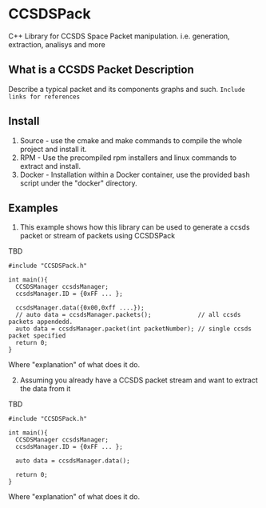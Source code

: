 # CCSDSPack
C++ Library for CCSDS Space Packet manipulation. i.e. generation, extraction, analisys and more

## What is a CCSDS Packet Description
Describe a typical packet and its components graphs and such.
```Include links for references```

## Install
1) Source - use the cmake and make commands to compile the whole project and install it.
2) RPM    - Use the precompiled rpm installers and linux commands to extract and install.
3) Docker - Installation within a Docker container, use the provided bash script under the "docker" directory.

## Examples
1) This example shows how this library can be used to generate a ccsds packet or stream of packets using CCSDSPack

TBD
```
#include "CCSDSPack.h"

int main(){
  CCSDSManager ccsdsManager;
  ccsdsManager.ID = {0xFF ... };

  ccsdsManager.data({0x00,0xff ....});
  // auto data = ccsdsManager.packets();             // all ccsds packets appendedd.
  auto data = ccsdsManager.packet(int packetNumber); // single ccsds packet specified
  return 0;
}
```
Where "explanation" of what does it do.

2) Assuming you already have a CCSDS packet stream and want to extract the data from it

TBD
```
#include "CCSDSPack.h"

int main(){
  CCSDSManager ccsdsManager;
  ccsdsManager.ID = {0xFF ... };

  auto data = ccsdsManager.data();

  return 0;
}
```
Where "explanation" of what does it do.
